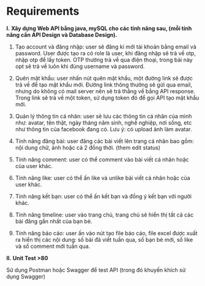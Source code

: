 # Requirements

**I.** **Xây dựng Web API bằng java, mySQL cho các tính năng sau, (mỗi tính năng cần API Design và Database Design).**

1. Tạo account và đăng nhập: user sẽ đăng kí mới tài khoản bằng email và password. User được tạo ra có role là user, khi đăng nhập sẽ trả về otp, nhập otp để lấy token. OTP thường trả về qua điện thoại, trong bài này opt sẽ trả về luôn khi đúng username và password.

2. Quên mật khẩu: user nhấn nút quên mật khẩu, một đường link sẽ được trả về để tạo mật khẩu mới. Đường link thông thường sẽ gửi qua email, nhưng do không có mail server nên sẽ trả thẳng về bằng API response. Trong link sẽ trả về một token, sử dụng token đó để gọi API tạo mật khẩu mới.

3. Quản lý thông tin cá nhân: user sẽ lưu các thông tin cá nhân của mình như: avatar, tên thật, ngày tháng năm sinh, nghề nghiệp, nơi sống, etc như thông tin của facebook đang có. Lưu ý: có upload ảnh làm avatar.

4. Tính năng đăng bài: user đăng các bài viết lên trang cá nhân bao gồm: nội dung chữ, ảnh hoặc cả 2 đồng thời. (them edit status)

5. Tính năng comment: user có thể comment vào bài viết cá nhân hoặc của user khác.

6. Tính năng like: user có thể ấn like và unlike bài viết cá nhân hoặc của user khác.

7. Tính năng kết bạn: user có thể ấn kết bạn và đồng ý kết bạn với người khác.

8. Tính năng timeline: user vào trang chủ, trang chủ sẽ hiển thị tất cả các bài đăng gần nhất của bạn bè.

9. Tính năng báo cáo: user ấn vào nút tạo file báo cáo, file excel được xuất ra hiển thị các nội dung: số bài đã viết tuần qua, số bạn bè mới, số like và số comment mới tuần qua.

**II.** **Unit Test >80**

Sử dụng Postman hoặc Swagger để test API (trong đó khuyến khích sử dụng Swagger)